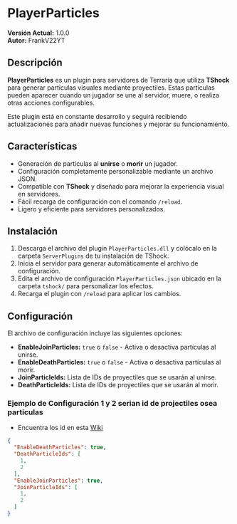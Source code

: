 # PlayerParticles

**Versión Actual:** 1.0.0  
**Autor:** FrankV22YT  

## Descripción

**PlayerParticles** es un plugin para servidores de Terraria que utiliza **TShock** para generar partículas visuales mediante proyectiles. Estas partículas pueden aparecer cuando un jugador se une al servidor, muere, o realiza otras acciones configurables. 

Este plugin está en constante desarrollo y seguirá recibiendo actualizaciones para añadir nuevas funciones y mejorar su funcionamiento.

## Características

- Generación de partículas al **unirse** o **morir** un jugador.
- Configuración completamente personalizable mediante un archivo JSON.
- Compatible con **TShock** y diseñado para mejorar la experiencia visual en servidores.
- Fácil recarga de configuración con el comando `/reload`.
- Ligero y eficiente para servidores personalizados.

## Instalación

1. Descarga el archivo del plugin `PlayerParticles.dll` y colócalo en la carpeta `ServerPlugins` de tu instalación de TShock.
2. Inicia el servidor para generar automáticamente el archivo de configuración.
3. Edita el archivo de configuración `PlayerParticles.json` ubicado en la carpeta `tshock/` para personalizar los efectos.
4. Recarga el plugin con `/reload` para aplicar los cambios.

## Configuración

El archivo de configuración incluye las siguientes opciones:

- **EnableJoinParticles:** `true` o `false` - Activa o desactiva partículas al unirse.
- **EnableDeathParticles:** `true` o `false` - Activa o desactiva partículas al morir.
- **JoinParticleIds:** Lista de IDs de proyectiles que se usarán al unirse.
- **DeathParticleIds:** Lista de IDs de proyectiles que se usarán al morir.

### Ejemplo de Configuración 1 y 2 serian id de projectiles osea particulas
- Encuentra los id en esta [Wiki](https://terraria.fandom.com/wiki/Projectile_IDs)

```json
{
  "EnableDeathParticles": true,
  "DeathParticleIds": [
    1,
    2
  ],
  "EnableJoinParticles": true,
  "JoinParticleIds": [
    1,
    2
  ]
}
